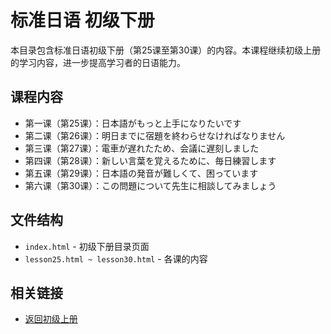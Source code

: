 # 标准日语 初级下册

本目录包含标准日语初级下册（第25课至第30课）的内容。本课程继续初级上册的学习内容，进一步提高学习者的日语能力。

## 课程内容

- 第一课（第25课）：日本語がもっと上手になりたいです
- 第二课（第26课）：明日までに宿題を終わらせなければなりません
- 第三课（第27课）：電車が遅れたため、会議に遅刻しました
- 第四课（第28课）：新しい言葉を覚えるために、毎日練習します
- 第五课（第29课）：日本語の発音が難しくて、困っています
- 第六课（第30课）：この問題について先生に相談してみましょう

## 文件结构

- `index.html` - 初级下册目录页面
- `lesson25.html ~ lesson30.html` - 各课的内容

## 相关链接

- [返回初级上册](/index.html)
